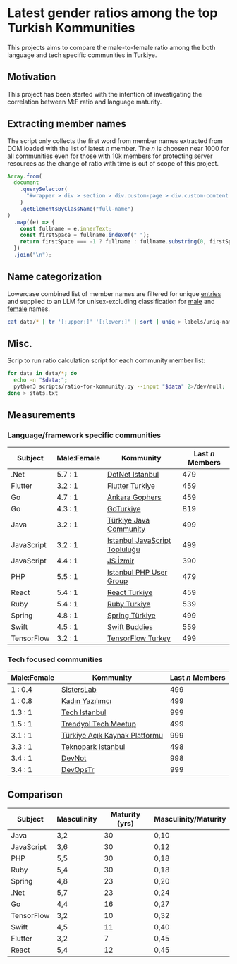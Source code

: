 # Latest gender ratios among the top Turkish Kommunities

This projects aims to compare the male-to-female ratio among the both language and tech specific communities in Turkiye.

## Motivation

This project has been started with the intention of investigating the correlation between M:F ratio and language maturity.

## Extracting member names

The script only collects the first word from member names extracted from DOM loaded with the list of latest $n$ member. The $n$ is choosen near 1000 for all communities even for those with 10k members for protecting server resources as the change of ratio with time is out of scope of this project.

```js
Array.from(
  document
    .querySelector(
      "#wrapper > div > section > div.custom-page > div.custom-content > section > div > div > div.user-list"
    )
    .getElementsByClassName("full-name")
)
  .map((e) => {
    const fullname = e.innerText;
    const firstSpace = fullname.indexOf(" ");
    return firstSpace === -1 ? fullname : fullname.substring(0, firstSpace);
  })
  .join("\n");
```

## Name categorization

Lowercase combined list of member names are filtered for unique [entries](labels/uniq-names.txt) and supplied to an LLM for unisex-excluding classification for [male](labels/male-names.txt) and [female](labels/female-names.txt) names.

```sh
cat data/* | tr '[:upper:]' '[:lower:]' | sort | uniq > labels/uniq-names.txt
```

## Misc.

Scrip to run ratio calculation script for each community member list:

```sh
for data in data/*; do
  echo -n "$data;";
  python3 scripts/ratio-for-kommunity.py --input "$data" 2>/dev/null;
done > stats.txt
```

## Measurements

### Language/framework specific communities

| Subject    | Male:Female | Kommunity                                                                            | Last $n$ Members |
| ---------- | ----------- | ------------------------------------------------------------------------------------ | ---------------- |
| .Net       | 5.7 : 1     | [DotNet Istanbul](https://kommunity.com/dotnet-istanbul)                             | 479              |
| Flutter    | 3.2 : 1     | [Flutter Turkiye](https://kommunity.com/flutter-turkiye)                             | 459              |
| Go         | 4.7 : 1     | [Ankara Gophers](https://kommunity.com/ankara-gophers)                               | 459              |
| Go         | 4.3 : 1     | [GoTurkiye](https://kommunity.com/goturkiye)                                         | 819              |
| Java       | 3.2 : 1     | [Türkiye Java Community](https://kommunity.com/turkiye-java-community)               | 499              |
| JavaScript | 3.2 : 1     | [Istanbul JavaScript Topluluğu](https://kommunity.com/istanbul-javascript-toplulugu) | 499              |
| JavaScript | 4.4 : 1     | [JS İzmir](https://kommunity.com/js-izmir)                                           | 390              |
| PHP        | 5.5 : 1     | [Istanbul PHP User Group](https://kommunity.com/istanbulphp)                         | 479              |
| React      | 5.4 : 1     | [React Turkiye](https://kommunity.com/reacttr)                                       | 459              |
| Ruby       | 5.4 : 1     | [Ruby Turkiye](https://kommunity.com/ruby-turkiye)                                   | 539              |
| Spring     | 4.8 : 1     | [Spring Türkiye](https://kommunity.com/spring-turkiye)                               | 499              |
| Swift      | 4.5 : 1     | [Swift Buddies](https://kommunity.com/swiftbuddies)                                  | 559              |
| TensorFlow | 3.2 : 1     | [TensorFlow Turkey](https://kommunity.com/tensorflow-turkey)                         | 499              |

### Tech focused communities

| Male:Female | Kommunity                                                                            | Last $n$ Members |
| ----------- | ------------------------------------------------------------------------------------ | ---------------- |
| 1 : 0.4     | [SistersLab](https://kommunity.com/sisterslaborg)                                    | 499              |
| 1 : 0.8     | [Kadın Yazılımcı](https://kommunity.com/kadinyazilimci)                              | 499              |
| 1.3 : 1     | [Tech Istanbul](https://kommunity.com/techistanbul)                                  | 999              |
| 1.5 : 1     | [Trendyol Tech Meetup](https://kommunity.com/trendyol)                               | 499              |
| 3.1 : 1     | [Türkiye Açık Kaynak Platformu](https://kommunity.com/tracikkaynak)                  | 999              |
| 3.3 : 1     | [Teknopark Istanbul](https://kommunity.com/teknopark-istanbul-yazilimci-bulusmalari) | 498              |
| 3.4 : 1     | [DevNot](https://kommunity.com/devnot)                                               | 998              |
| 3.4 : 1     | [DevOpsTr](https://kommunity.com/devops-turkiye)                                     | 999              |

## Comparison

| Subject    | Masculinity | Maturity (yrs) | Masculinity/Maturity |
| ---------- | ----------- | -------------- | -------------------- |
| Java       | 3,2         | 30             | 0,10                 |
| JavaScript | 3,6         | 30             | 0,12                 |
| PHP        | 5,5         | 30             | 0,18                 |
| Ruby       | 5,4         | 30             | 0,18                 |
| Spring     | 4,8         | 23             | 0,20                 |
| .Net       | 5,7         | 23             | 0,24                 |
| Go         | 4,4         | 16             | 0,27                 |
| TensorFlow | 3,2         | 10             | 0,32                 |
| Swift      | 4,5         | 11             | 0,40                 |
| Flutter    | 3,2         | 7              | 0,45                 |
| React      | 5,4         | 12             | 0,45                 |

